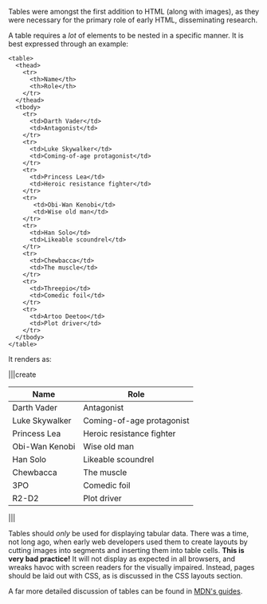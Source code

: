 Tables were amongst the first addition to HTML (along with images), as they were necessary for the primary role of early HTML, disseminating research.

A table requires a _lot_ of elements to be nested in a specific manner.  It is best expressed through an example:

```
<table>
  <thead>
    <tr>
      <th>Name</th>
      <th>Role</th>
    </tr>
  </thead>
  <tbody>
    <tr>
      <td>Darth Vader</td>
      <td>Antagonist</td>
    </tr>
    <tr>
      <td>Luke Skywalker</td>
      <td>Coming-of-age protagonist</td>
    </tr>
    <tr>
      <td>Princess Lea</td>
      <td>Heroic resistance fighter</td>
    </tr>
    <tr>
       <td>Obi-Wan Kenobi</td>
       <td>Wise old man</td>
    </tr>
    <tr>
      <td>Han Solo</td>
      <td>Likeable scoundrel</td>
    </tr>
    <tr>
      <td>Chewbacca</td>
      <td>The muscle</td>
    </tr>
    <tr>
      <td>Threepio</td>
      <td>Comedic foil</td>
    </tr>
    <tr>
      <td>Artoo Deetoo</td>
      <td>Plot driver</td>
    </tr>
  </tbody>
</table>
```

It renders as:

|||create 
<table>
  <thead>
    <tr>
      <th>Name</th>
      <th>Role</th>
    </tr>
  </thead>
  <tbody>
    <tr>
      <td>Darth Vader</td>
      <td>Antagonist</td>
    </tr>
    <tr>
      <td>Luke Skywalker</td>
      <td>Coming-of-age protagonist</td>
    </tr>
    <tr>
      <td>Princess Lea</td>
      <td>Heroic resistance fighter</td>
    </tr>
    <tr>
       <td>Obi-Wan Kenobi</td>
       <td>Wise old man</td>
    </tr>
    <tr>
      <td>Han Solo</td>
      <td>Likeable scoundrel</td>
    </tr>
    <tr>
      <td>Chewbacca</td>
      <td>The muscle</td>
    </tr>
    <tr>
      <td>3PO</td>
      <td>Comedic foil</td>
    </tr>
    <tr>
      <td>R2-D2</td>
      <td>Plot driver</td>
    </tr>
  </tbody>
</table>

|||

Tables should _only_ be used for displaying tabular data.  There was a time, not long ago, when early web developers used them to create layouts by cutting images into segments and inserting them into table cells.  __This is very bad practice!__  It will not display as expected in all browsers, and wreaks havoc with screen readers for the visually impaired.  Instead, pages should be laid out with CSS, as is discussed in the CSS layouts section.

A far more detailed discussion of tables can be found in [MDN's guides](https://developer.mozilla.org/en-US/docs/Learn/HTML/Tables/Basics).
